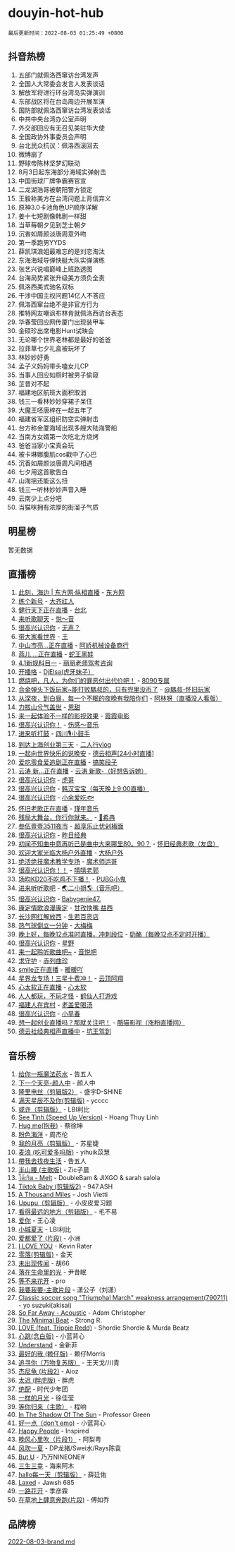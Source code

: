 # douyin-hot-hub

`最后更新时间：2022-08-03 01:25:49 +0800`

## 抖音热榜

1. 五部门就佩洛西窜访台湾发声
1. 全国人大常委会发言人发表谈话
1. 解放军将进行环台湾岛实弹演训
1. 东部战区将在台岛周边开展军演
1. 国防部就佩洛西窜访台湾发表谈话
1. 中共中央台湾办公室声明
1. 外交部回应有无召见美驻华大使
1. 全国政协外事委员会声明
1. 台北民众抗议：佩洛西滚回去
1. 微博崩了
1. 野球帝陈林坚梦幻联动
1. 8月3日起东海部分海域实弹射击
1. 中国街球厂牌争霸赛官宣
1. 二龙湖浩哥被朝阳警方锁定
1. 王毅称美方在台湾问题上背信弃义
1. 原神3.0卡池角色UP顺序详解
1. 姜十七短剧像韩剧一样甜
1. 当草莓朝夕见到芝士朝夕
1. 沉香如屑颜淡唐周意外吻
1. 第一季跑男YYDS
1. 薛凯琪浪姐最难忘的是刘恋淘汰
1. 东海海域导弹快艇大队实弹演练
1. 张艺兴说唱巅峰上班路透图
1. 台海局势紧张升级美方须负全责
1. 佩洛西美式驰名双标
1. 干涉中国主权问题14亿人不答应
1. 佩洛西窜台绝不是非官方行为
1. 推特网友嘲讽布林肯就佩洛西访台表态
1. 华春莹回应网传厦门出现装甲车
1. 金硕珍出席电影Hunt试映会
1. 无论哪个世界老林都是最好的爸爸
1. 拉菲草七夕礼盒被玩坏了
1. 林妙妙好勇
1. 孟子义妈妈带头嗑女儿CP
1. 当事人回应如厕时被男子偷窥
1. 芷昔对不起
1. 福建地区航班大面积取消
1. 钱三一看林妙妙穿裙子呆住
1. 大魔王呸唐梓在一起五年了
1. 福建省军区组织防空实弹射击
1. 台方称金厦海域出现多艘大陆海警船
1. 当南方女婿第一次吃北方烧烤
1. 爸爸当家小宝真会玩
1. 被卡琳娜腹肌cos戳中了心巴
1. 沉香如屑颜淡唐周凡间相遇
1. 七夕用这首歌告白
1. 山海摇还能这么扭
1. 钱三一听林妙妙声音入睡
1. 云南少上点分吧
1. 当猫咪拥有浓厚的街溜子气质

## 明星榜

暂无数据

## 直播榜

1. [此刻，海边 | 东方网·纵相直播](https://webcast.amemv.com/webcast/reflow/7126633011306679048) - [东方网](https://www.iesdouyin.com/share/user/96430764007?sec_uid=MS4wLjABAAAAnp21ITJY-bielHg_hbcQr43G3DKw45G3ww8tgPJg140)
1. [练个新号](https://webcast.amemv.com/webcast/reflow/7127263535083555621) - [大齐红人](https://www.iesdouyin.com/share/user/3126652076832407?sec_uid=MS4wLjABAAAAZPm-G-jaE90ja33vgS6JozxMF-DTn7_Hu11QTjM28URM4WuXY3PJp0iu_8YhKXWL)
1. [健行天下正在直播](https://webcast.amemv.com/webcast/reflow/7127312260321643302) - [台北](https://www.iesdouyin.com/share/user/53109667660?sec_uid=MS4wLjABAAAAMx-NLbUpv36sgC2rcPdkKHetth7ovI6eSasN6M5F4ic)
1. [来听歌聊天](https://webcast.amemv.com/webcast/reflow/7127321231619115812) - [悦～音](https://www.iesdouyin.com/share/user/3206644015307139?sec_uid=MS4wLjABAAAAkZh08vH6iJSiZ7Cpe0necQlkDeCh8Z0K_CjKfC7iI4iIonEPBGTDwXwAsVC9a2q7)
1. [很高兴认识你](https://webcast.amemv.com/webcast/reflow/7127311835803503371) - [无声？](https://www.iesdouyin.com/share/user/2458113270365070?sec_uid=MS4wLjABAAAAjzBCVO6rvo8DSCHrYbwz7T5Tqkozco1dEM4sS29aD5ZUA1v93NGRvPO5pWF9_V5R)
1. [带大家看世界](https://webcast.amemv.com/webcast/reflow/7127324865337887518) - [王](https://www.iesdouyin.com/share/user/1530953764706813?sec_uid=MS4wLjABAAAA93Dzr91G7JR102pVpxCvd97FtaENpHsNcrf_ZsN5u8xS60IiThzGSeSPOxcZ2CuW)
1. [中山市亮...正在直播](https://webcast.amemv.com/webcast/reflow/7127327180001905416) - [阿娇机械设备商行](https://www.iesdouyin.com/share/user/3456506567859684?sec_uid=MS4wLjABAAAAusjhg0jdxedH7ZZyHq9s8-PunLG7eXHqNEyCebgNBy-Ulgodk7npqpOZYK2FTMKZ)
1. [燕儿  ...正在直播](https://webcast.amemv.com/webcast/reflow/7127322250105146145) - [蛇王黑娃](https://www.iesdouyin.com/share/user/2234679324056668?sec_uid=MS4wLjABAAAA0UENjaTS2FP61VEulxvPBSE0lorN77-v9GReiLp0n76oTH8DZKLe4HmDpjHNLVO2)
1. [4.1新规科目一](https://webcast.amemv.com/webcast/reflow/7127323820154800904) - [丽丽老师驾考咨询](https://www.iesdouyin.com/share/user/984785564738116?sec_uid=MS4wLjABAAAAbHgGfhFF85DsoD2gq-XZqCplX9gWFIZcGSE1_BL0mb8)
1. [开播咯](https://webcast.amemv.com/webcast/reflow/7127315991234693888) - [DjElsa(虎牙妹子）](https://www.iesdouyin.com/share/user/56698910271?sec_uid=MS4wLjABAAAAJJxuE_U3jKDCY5ddq8TL_rSUcBVltQiaHHiFQKZPoOI)
1. [燃烧吧，凡人，为你们的罪恶付出代价吧！](https://webcast.amemv.com/webcast/reflow/7127112290062568223) - [8090专属](https://www.iesdouyin.com/share/user/2783596299167662?sec_uid=MS4wLjABAAAAF-_z4h1EkqZ3DKFRBOdFeN9xUKotLr4zZnwqrhKszNmHWar2h9pIjfIAtoHSXPKk)
1. [合金弹头下饭玩家~能打败騳叔的，只有兜里没币了](https://webcast.amemv.com/webcast/reflow/7127308288074074911) - [@騳叔-怀旧玩家](https://www.iesdouyin.com/share/user/101147581556?sec_uid=MS4wLjABAAAAOq9xzO7Ejt15c5HFuO147k2zUulYxC4TmmkKgGBHlWg)
1. [从深夜，到白昼，每一个不眠的夜晚有我陪你们](https://webcast.amemv.com/webcast/reflow/7127318997514701598) - [阿林呀（直播没人看版）](https://www.iesdouyin.com/share/user/111505836616?sec_uid=MS4wLjABAAAAtuIkND1dZOts_P6wT-VDTgbCs7Xa5lBVoirNQAb74oI)
1. [力拔山兮气盖世](https://webcast.amemv.com/webcast/reflow/7127273621509835533) - [恩甜](https://www.iesdouyin.com/share/user/97885475643?sec_uid=MS4wLjABAAAAMeTQRwXqRFQPWgwUX72o6fSVq6z5-0gcCpL5T3uKXIE)
1. [来一起体验不一样的影视效果](https://webcast.amemv.com/webcast/reflow/7127311381392640776) - [霞霞电影](https://www.iesdouyin.com/share/user/4244587913950973?sec_uid=MS4wLjABAAAAPefMBDNgXxblUJSVDTFtwv04C99XcP1yWLsG2ZP10eEKJEOK7BV9Bwy36U4Y-5ou)
1. [很高兴认识你！](https://webcast.amemv.com/webcast/reflow/7127295887319436046) - [伤感～音乐](https://www.iesdouyin.com/share/user/3699186218833796?sec_uid=MS4wLjABAAAAI2x9tv9hPrXtRWV_DXNFGWYl1A62Ia0js_RlhO6dCcr0xTVsk4SxuqXN7guCc9pI)
1. [进来听打鼓](https://webcast.amemv.com/webcast/reflow/7127301513383840526) - [四川🎙️小鼓手](https://www.iesdouyin.com/share/user/1182707456150099?sec_uid=MS4wLjABAAAASWCpm_uNvj73elIqGeEQffrLUSvVBSaFIYhX7M_Voc_zQVIydLTzS4NNxW-Y7_gf)
1. [到达上海创业第三天](https://webcast.amemv.com/webcast/reflow/7127311201658309384) - [二人行vlog](https://www.iesdouyin.com/share/user/3457338829716291?sec_uid=MS4wLjABAAAAHmqRiAzH8N5_emJPvSusiFnNd37Yd31HBlIak2C1kSq4PWI5PqWlNL0vzhAjphs1)
1. [一起向世界快乐的说晚安](https://webcast.amemv.com/webcast/reflow/7127253062187584287) - [德云相声[24小时直播]](https://www.iesdouyin.com/share/user/3659609647876952?sec_uid=MS4wLjABAAAAXyGVVHTCXGyQhVoQHBwiw-6TlQpLDaDCTCn8VGLh_B8G2dCrswKcLQp-XZJnz7P-)
1. [爱吃零食爱追剧正在直播](https://webcast.amemv.com/webcast/reflow/7127305861835655949) - [搞笑段子](https://www.iesdouyin.com/share/user/2370172166617468?sec_uid=MS4wLjABAAAApJmXD6UDDaqgOEHCvp_wvvTsBZ6C3WGQtbqiVFQETDArgRHH--gVj6VFJlI507Gm)
1. [云涛 新...正在直播](https://webcast.amemv.com/webcast/reflow/7127329274639108905) - [云涛 新歌-（好想告诉她）](https://www.iesdouyin.com/share/user/99800378070?sec_uid=MS4wLjABAAAAwpB33NRaN_QU9iG2bjE_B6sx3U4wO_ZjIbyBbx10bZA)
1. [很高兴认识你](https://webcast.amemv.com/webcast/reflow/7127315949421939492) - [虎哥](https://www.iesdouyin.com/share/user/95867180209?sec_uid=MS4wLjABAAAAE8W_Yb9gs_0MMG-DuHDZjdipltP1JzSDvvt4ySPOkIM)
1. [很高兴认识你](https://webcast.amemv.com/webcast/reflow/7127324536722475817) - [韩汉宝宝（每天晚上9:00直播）](https://www.iesdouyin.com/share/user/751679617645367?sec_uid=MS4wLjABAAAA0WLlfcbGZli3hModxOyQGBAUJVNyPAn4dXM4ZGUHDWs)
1. [很高兴认识你](https://webcast.amemv.com/webcast/reflow/7127326251056581414) - [小余爱吃🐟](https://www.iesdouyin.com/share/user/98282192487?sec_uid=MS4wLjABAAAAR_MCYaKXqMX2gXoSlsoHqdQ4Di2H9Lqh3cVX8USUMVY)
1. [怀旧老歌正在直播](https://webcast.amemv.com/webcast/reflow/7126693296952429349) - [瑾年音乐](https://www.iesdouyin.com/share/user/50255744213?sec_uid=MS4wLjABAAAAr5efp_RlcsvWt61g2w2rLb5hN2MKuhYZ7vHD7khXPlA)
1. [残局大舞台，你行你就来。](https://webcast.amemv.com/webcast/reflow/7127320900781001486) - [🌈希冉](https://www.iesdouyin.com/share/user/937239907414270?sec_uid=MS4wLjABAAAATbaYVI8gJFNCDMaSug9YIoZAIfAukeE3Ls0p5RBjbHg)
1. [叁伍壹壹3511夜市](https://webcast.amemv.com/webcast/reflow/7127292830719953664) - [超享乐止忧剁椒面](https://www.iesdouyin.com/share/user/3804778491031708?sec_uid=MS4wLjABAAAANt0rctnJMIu270DG1Nif1xCyl9UpwQGJk_QfDlRPjp0q297rzhu4wKV5kytg6Li9)
1. [很高兴认识你](https://webcast.amemv.com/webcast/reflow/7127326346698607396) - [昨日经典](https://www.iesdouyin.com/share/user/2450169636075966?sec_uid=MS4wLjABAAAA8M6WE_zPnlESur8PKqkztmFKSpv6PlNhx9AcXGbumdUyWZHdUR9O-okFwvXf3Otp)
1. [初闻不知曲中意再听已是曲中大来哪里80。90？](https://webcast.amemv.com/webcast/reflow/7127257642728164133) - [怀旧经典老歌（友盘）](https://www.iesdouyin.com/share/user/3875123271304063?sec_uid=MS4wLjABAAAA5bZmUe0dcBSTKzR68QQxjp4fyZoa0lOP6Oosc6IHGkhOLjOGjbutBgOxeok0QCdU)
1. [欢迎大家光临大杨户外直播](https://webcast.amemv.com/webcast/reflow/7127314977920273167) - [大杨户外](https://www.iesdouyin.com/share/user/3232188219535244?sec_uid=MS4wLjABAAAAT8lk073HOW7K83h8rk7etoVBT2KV6rSOEmm9tNmFVC5tTBkTK3IgKFRPZHZPXPCH)
1. [绝活绝技魔术教学专场](https://webcast.amemv.com/webcast/reflow/7127327865867078404) - [魔术师运哥](https://www.iesdouyin.com/share/user/109226105101?sec_uid=MS4wLjABAAAAAigQRkQNiZEmdr2b9CHCDV8Mdtf0cXQ4NuLQE6Su_Tw)
1. [很高兴认识你！！](https://webcast.amemv.com/webcast/reflow/7127308926551067428) - [嘻嘻老郭](https://www.iesdouyin.com/share/user/61869539105?sec_uid=MS4wLjABAAAAFtz2icvoNJdXxz3dSTpXs_CCkfdF6cZfktnkI9J21vs)
1. [场均KD20不吃鸡不下播！](https://webcast.amemv.com/webcast/reflow/7127311864165354276) - [PUBG小鬼](https://www.iesdouyin.com/share/user/220370576618712?sec_uid=MS4wLjABAAAACmY8NteuZX8K30HeE76G2aNELMJfHrE_Za_5vCXzx6c)
1. [进来听听歌吧](https://webcast.amemv.com/webcast/reflow/7127262413224889118) - [🌏二小姐🌎（音乐吧）](https://www.iesdouyin.com/share/user/4372122193627951?sec_uid=MS4wLjABAAAAp1XYRKB-UlxPcCTWo5vfSctwvP0Xful9nDFNmQyR0p5zvKEzmKScStu6-MllJSVD)
1. [很高兴认识你](https://webcast.amemv.com/webcast/reflow/7127319895498443560) - [Babygenie47.](https://www.iesdouyin.com/share/user/2168672937062179?sec_uid=MS4wLjABAAAA_YuFKWSmNWo5933mCwzEaC9zBVPYg-p0oSYNug4CHWEBmF05SzIMTPDMFjzxaykz)
1. [康定情歌浪漫康定](https://webcast.amemv.com/webcast/reflow/7127279863241788168) - [甘孜快嘴 益西](https://www.iesdouyin.com/share/user/2925148592681323?sec_uid=MS4wLjABAAAAEVzkKrpLO5hbmUAdKgnRzA6sCj06nvx1nkojVgVO_RaxXqU2cCa28uNkwhLUWH8r)
1. [长沙网红解放西](https://webcast.amemv.com/webcast/reflow/7127323288384080675) - [生若百货店](https://www.iesdouyin.com/share/user/1447371497286032?sec_uid=MS4wLjABAAAAZMoUpuRSv1OedmORCfTI730JqLf-PDSeROhCGbVFS4nFoj-yPoyrVjlvgjkak-BC)
1. [热气球倒立一分钟](https://webcast.amemv.com/webcast/reflow/7127328936043760398) - [大梅梅](https://www.iesdouyin.com/share/user/1890786976998800?sec_uid=MS4wLjABAAAApUVCFc-3cBPFPbMKGdrKN_6FIh2a76oNB1l-SbuVkjwXM9Csp18TOUUhluL3rDue)
1. [晚上好，每晚12点准时直播，冲刺段位](https://webcast.amemv.com/webcast/reflow/7127308659002182431) - [奶酪（每晚12点不定时开播）](https://www.iesdouyin.com/share/user/104972708734?sec_uid=MS4wLjABAAAAeeuSzO_CZgddEuxwnvMpg4x2tlIrY1W6Mcsg5afXU0U)
1. [很高兴认识你](https://webcast.amemv.com/webcast/reflow/7127314538633988895) - [星野](https://www.iesdouyin.com/share/user/1394623775512620?sec_uid=MS4wLjABAAAAfieFcNSxylL3yEVSDcDhNxMWAeIdXAAovuqhSYQF8Ua0I4VjARKU2az2f-1zPdzC)
1. [来一起聆听歌曲吧~](https://webcast.amemv.com/webcast/reflow/7127069904422832909) - [音悦吧](https://www.iesdouyin.com/share/user/1091189680636271?sec_uid=MS4wLjABAAAAuuKTLDRPJUp5ZLKSixJKUHkcv6AhshsQDFaDloXNX6u0Cs0Hb2EeVXQ7uZBR-TUb)
1. [求守护](https://webcast.amemv.com/webcast/reflow/7127326775557851939) - [赤列曲珍](https://www.iesdouyin.com/share/user/95287465034?sec_uid=MS4wLjABAAAADz3Tw2uJoPbsX2JS-r-626GehHe9sWDwgUgG2GADOEI)
1. [smile正在直播](https://webcast.amemv.com/webcast/reflow/7127321072763931424) - [暖暖吖](https://www.iesdouyin.com/share/user/2431740650994459?sec_uid=MS4wLjABAAAAqvODg7asqXuTOsLg8NnlL-5jw2HSSR3WsxQz4gTWL03lU7GDrjAzR7cElWDFg99v)
1. [星界龙专场！三星十费冲！](https://webcast.amemv.com/webcast/reflow/7127314289546791717) - [云顶阿翔](https://www.iesdouyin.com/share/user/97728461378?sec_uid=MS4wLjABAAAAdTKD6kAxxJXr5WV6il2TPk8GKQCaA8EUcRDCpR4S5x4)
1. [心太软正在直播](https://webcast.amemv.com/webcast/reflow/7127313923665120034) - [心太软](https://www.iesdouyin.com/share/user/101534535352?sec_uid=MS4wLjABAAAAKU5f4SU7NzJm50lVsylBja-ENv8Kywmg4igHvooSePY)
1. [人人都玩，不玩才怪](https://webcast.amemv.com/webcast/reflow/7127323849339095816) - [鹤仙人打游戏](https://www.iesdouyin.com/share/user/343507438679400?sec_uid=MS4wLjABAAAAqjEiCQJLVbudwuM4sjrqBz92oggeEdJ6cWrhODWFYbM)
1. [福建人在宾村](https://webcast.amemv.com/webcast/reflow/7127321239198239520) - [老盖爱喝汤](https://www.iesdouyin.com/share/user/3571677112574347?sec_uid=MS4wLjABAAAAc4wjYTpS79aGNrPjZ3ZLfC0YLT8wf9N6YuI_6alucpXQaMgKBPnveI_pwM6RdX1m)
1. [很高兴认识你](https://webcast.amemv.com/webcast/reflow/7127261836344625927) - [小早春](https://www.iesdouyin.com/share/user/3553226392091644?sec_uid=MS4wLjABAAAAwbEyP1dkpZZHvHP97jUmzK9mD1caH0RZShHBhJZtZXIERigZYFtobYCs4oukuhHm)
1. [想一起创业直播吗？那就关注吧！](https://webcast.amemv.com/webcast/reflow/7127317266040752910) - [酷猫影视（涨粉直播间）](https://www.iesdouyin.com/share/user/4186587817326397?sec_uid=MS4wLjABAAAAuG8B8DlNlqCnRFNOfxKuWcmaH2gJOlo2UZjgUMHmCdY0LgefAclBfcvJL9kolJ7e)
1. [德云社经典相声直播中](https://webcast.amemv.com/webcast/reflow/7126903818968664862) - [坑王驾到](https://www.iesdouyin.com/share/user/4274545560402494?sec_uid=MS4wLjABAAAAKSfcEGmEjWI-vsrstFXuL3UOTR_XoF4BoEmeUCYJcW5q4TJfGNwCBlH0ouWexIBA)

## 音乐榜

1. [给你一瓶魔法药水](https://sf6-cdn-tos.douyinstatic.com/obj/tos-cn-ve-2774/7feb593ee8de4da69c1370c49d58b610) - 告五人
1. [下一个天亮-颜人中](https://sf3-cdn-tos.douyinstatic.com/obj/tos-cn-ve-2774/708711beff664743880de4d894dbe1fc) - 颜人中
1. [隆里电丝（剪辑版2）](https://sf3-cdn-tos.douyinstatic.com/obj/tos-cn-ve-2774/71295eab838a43b2a4d5bb5f6bf8dbf7) - 盛宇D-SHINE
1. [满天星辰不及你(剪辑版)](https://sf3-cdn-tos.douyinstatic.com/obj/tos-cn-ve-2774/3ce8247b98cd4d9c9f6c054899259a87) - ycccc
1. [或许（剪辑版）](https://sf3-cdn-tos.douyinstatic.com/obj/tos-cn-ve-2774/9f28eadc95fd446ea33d23555c7f02ed) - LBI利比
1. [See Tình (Speed Up Version)](https://sf6-cdn-tos.douyinstatic.com/obj/tos-cn-ve-2774/301481e082f64064adeb6285740d54eb) - Hoang Thuy Linh
1. [Hug me(抱我)]() - 蔡徐坤
1. [粉色海洋]() - 周杰伦
1. [我的月亮（剪辑版）]() - 苏星婕
1. [麦浪 (吃可爱多吗版)](https://sf3-cdn-tos.douyinstatic.com/obj/tos-cn-ve-2774/fb2bf2aaa2854aaa8ec0fcfabbee4bd8) - yihuik苡慧
1. [帶我去找夜生活]() - 告五人
1. [半山腰 (主歌版)](https://sf3-cdn-tos.douyinstatic.com/obj/tos-cn-ve-2774/9c05de55a3e343cba35eda07fbd90ab2) - Zic子晨
1. [โต๊ะริม - Melt](https://sf6-cdn-tos.douyinstatic.com/obj/tos-cn-ve-2774/a9315380427a4088b0aaa11093a69b46) - DoubleBam & JIXGO & sarah salola
1. [Tiktok Baby (剪辑版2)](https://sf6-cdn-tos.douyinstatic.com/obj/tos-cn-ve-2774/409234e9be76489d9e51cf47453104f6) - 947.ASH
1. [A Thousand Miles]() - Josh Vietti
1. [Upupu（剪辑版）](https://sf6-cdn-tos.douyinstatic.com/obj/tos-cn-ve-2774/f05adf8a32ec4a9290c3215caa938174) - 小皮皮爱习题
1. [看得最远的地方（剪辑版）](https://sf3-cdn-tos.douyinstatic.com/obj/tos-cn-ve-2774/7e3cdc91401846d0a5a08ac34c7105ad) - 毛不易
1. [爱你](https://sf3-cdn-tos.douyinstatic.com/obj/tos-cn-ve-2774/738d8b240f1e4519b44cf31c84e02e24) - 王心凌
1. [小城夏天]() - LBI利比
1. [爱都爱了 (片段)]() - 小洲
1. [I LOVE YOU](https://sf3-cdn-tos.douyinstatic.com/obj/tos-cn-ve-2774/405c4cbe02ed4ee6ab6e84be1907f54f) - Kevin Rater
1. [零落(剪辑版)](https://sf6-cdn-tos.douyinstatic.com/obj/tos-cn-ve-2774/3f8755b6b8f9427abf5f192dbec92abc) - 金天
1. [未出现传闻]() - 胡66
1. [落在生命里的光](https://sf6-cdn-tos.douyinstatic.com/obj/tos-cn-ve-2774/6a3ac5299a304a0babc779305d06ec09) - 尹昔眠
1. [等不来花开]() - pro
1. [我要我要-主歌片段]() - 潇公子（刘潇）
1. [Classic soccer song "Triumphal March" weakness arrangement(790711)](https://sf6-cdn-tos.douyinstatic.com/obj/tos-cn-ve-2774/7881e2ee1b664fe9ae8d0b4e47c46751) - yo suzuki(akisai)
1. [So Far Away - Acoustic](https://sf3-cdn-tos.douyinstatic.com/obj/tos-cn-ve-2774/61ae1d10dc344d839cc414e60fbc1cd7) - Adam Christopher
1. [The Minimal Beat](https://sf3-cdn-tos.douyinstatic.com/obj/tos-cn-ve-2774/0c4d6af410e64cd1a4cee2611b1e0527) - Strong R.
1. [LOVE (feat. Trippie Redd)](https://sf3-cdn-tos.douyinstatic.com/obj/tos-cn-ve-2774/ef24f2a301734ccebd5a4822849eabef) - Shordie Shordie & Murda Beatz
1. [心跳(念白版)](https://sf3-cdn-tos.douyinstatic.com/obj/tos-cn-ve-2774/a57e8cac11fe46e8932f59ddd8a7c03e) - 小蓝背心
1. [Understand]() - 金新菲
1. [最好的我 (赖仔版)]() - 赖仔Morris
1. [追寻你（万物复苏版）](https://sf3-cdn-tos.douyinstatic.com/obj/tos-cn-ve-2774/cfb22ccf85784f2f83bcefe9ad675822) - 王天戈/川青
1. [杰尼龟 (片段2)](https://sf6-cdn-tos.douyinstatic.com/obj/tos-cn-ve-2774/a2295e5defa04ed9972b88f2f6b46a86) - Aioz
1. [太迟 (胖虎版)]() - 胖虎
1. [绝配]() - 时代少年团
1. [一样的月光]() - 徐佳莹
1. [等你归来（主歌）](https://sf6-cdn-tos.douyinstatic.com/obj/tos-cn-ve-2774/e4e9a639694b44ddb269a82fe57b96f5) - 程响
1. [In The Shadow Of The Sun]() - Professor Green
1. [好一点（don't emo)]() - 小蓝背心
1. [Happy People]() - Inspired
1. [晚风心里吹（片段1）](https://sf3-cdn-tos.douyinstatic.com/obj/tos-cn-ve-2774/504672ab830c472fa6a5870195b458a9) - 阿梨粤
1. [风吹一夏](https://sf6-cdn-tos.douyinstatic.com/obj/tos-cn-ve-2774/64b5a4609eb843c29c974d39d4d5d058) - DP龙猪/Swei水/Rays陈袁
1. [But U](https://sf3-cdn-tos.douyinstatic.com/obj/tos-cn-ve-2774/c9b24e803abb480a87dd1768e2eb1da3) - 乃万NINEONE#
1. [三生三幸]() - 海来阿木
1. [hallo每一天（剪辑版）](https://sf3-cdn-tos.douyinstatic.com/obj/tos-cn-ve-2774/e212772f9d4842e3a75837471eff7f63) - 薛廷佑
1. [Laxed](https://sf3-cdn-tos.douyinstatic.com/obj/tos-cn-ve-2774/d8c0f1a0a60448c58c3808152a059c8e) - Jawsh 685
1. [一路花开]() - 季彦霖
1. [在草地上肆意奔跑(片段)](https://sf6-cdn-tos.douyinstatic.com/obj/tos-cn-ve-2774/53a701c9c2fa45a0b21bb0c91aa90880) - 傅如乔

## 品牌榜

[2022-08-03-brand.md](2022-08-03-brand.md)
